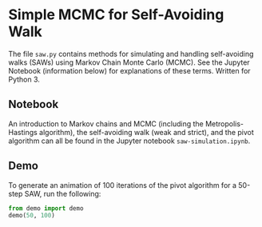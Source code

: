 # Simple MCMC for Self-Avoiding Walk

The file `saw.py` contains methods for simulating and handling self-avoiding walks (SAWs) using Markov Chain Monte Carlo (MCMC).
See the Jupyter Notebook (information below) for explanations of these terms.
Written for Python 3.

## Notebook

An introduction to Markov chains and MCMC (including the Metropolis-Hastings algorithm),
the self-avoiding walk (weak and strict), and the pivot algorithm can all be found in the
Jupyter notebook `saw-simulation.ipynb`.

## Demo

To generate an animation of 100 iterations of the pivot algorithm for a 50-step SAW, run the following:
```python
from demo import demo
demo(50, 100)
```
